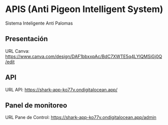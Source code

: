 # APIS (Anti Pigeon Intelligent System)

Sistema Inteligente Anti Palomas

## Presentación

URL Canva: https://www.canva.com/design/DAF1bbxxpAc/BdC7XWTE5q4LYlQMSiGj0Q/edit

## API

URL API: https://shark-app-ko77v.ondigitalocean.app/

## Panel de monitoreo

URL Pane de Control: https://shark-app-ko77v.ondigitalocean.app/admin
  
